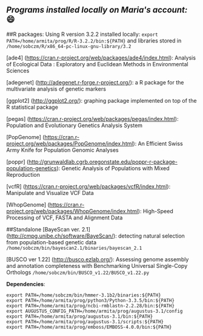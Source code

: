 ## *Programs installed locally on Maria's account:* :smile:
##R packages:
Using R version 3.2.2 installed locally:
```export PATH=/home/armita/prog/R/R-3.2.2/bin:${PATH}```
and libraries stored in ```/home/sobczm/R/x86_64-pc-linux-gnu-library/3.2```

[ade4] (https://cran.r-project.org/web/packages/ade4/index.html): Analysis of Ecological Data : Exploratory and Euclidean Methods in Environmental Sciences

[adegenet] (http://adegenet.r-forge.r-project.org/): a R package for the multivariate analysis of genetic markers

[ggplot2] (http://ggplot2.org/): graphing package implemented on top of the R statistical package

[pegas] (https://cran.r-project.org/web/packages/pegas/index.html): Population and Evolutionary Genetics Analysis System

[PopGenome] (https://cran.r-project.org/web/packages/PopGenome/index.html): An Efficient Swiss Army Knife for Population Genomic Analyses

[poppr] (http://grunwaldlab.cgrb.oregonstate.edu/poppr-r-package-population-genetics): Genetic Analysis of Populations with Mixed Reproduction

[vcfR] (https://cran.r-project.org/web/packages/vcfR/index.html): Manipulate and Visualize VCF Data

[WhopGenome] (https://cran.r-project.org/web/packages/WhopGenome/index.html): High-Speed Processing of VCF, FASTA and Alignment Data

##Standalone
[BayeScan ver. 2.1] (http://cmpg.unibe.ch/software/BayeScan/): detecting natural selection from population-based genetic data
`/home/sobczm/bin/bayescan2.1/binaries/bayescan_2.1`

[BUSCO ver 1.22] (http://busco.ezlab.org/): Assessing genome assembly and annotation completeness with Benchmarking Universal Single-Copy Orthologs
`/home/sobczm/bin/BUSCO_v1.22/BUSCO_v1.22.py`


**Dependencies**:
```
export PATH=/home/sobczm/bin/hmmer-3.1b2/binaries:${PATH}
export PATH=/home/armita/prog/python3/Python-3.3.5/bin:${PATH}
export PATH=/home/armita/prog/ncbi-rmblastn-2.2.28/bin:${PATH}
export AUGUSTUS_CONFIG_PATH=/home/armita/prog/augustus-3.1/config
export PATH=/home/armita/prog/augustus-3.1/bin:${PATH}
export PATH=/home/armita/prog/augustus-3.1/scripts:${PATH}
export PATH=/home/armita/prog/emboss/EMBOSS-4.0.0/bin:${PATH}

```
